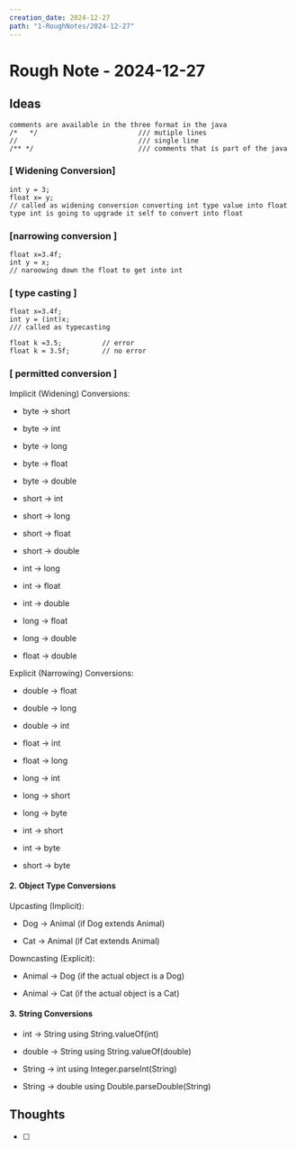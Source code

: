 ```yaml
---
creation_date: 2024-12-27
path: "1-RoughNotes/2024-12-27"
---
```

# Rough Note - 2024-12-27

## Ideas

```
comments are available in the three format in the java 
/*   */                         /// mutiple lines
//                              /// single line
/** */                          /// comments that is part of the java 
```

### [ Widening Conversion] 

``` 
int y = 3;
float x= y;
// called as widening conversion converting int type value into float type int is going to upgrade it self to convert into float
```
 
### [narrowing conversion ]

```
float x=3.4f;
int y = x;
// naroowing down the float to get into int 
```

### [ type casting ]

```
float x=3.4f;
int y = (int)x;
/// called as typecasting
```

```
float k =3.5;          // error 
float k = 3.5f;        // no error
```

### [ permitted conversion ]

Implicit (Widening) Conversions:

- byte → short

- byte → int

- byte → long

- byte → float

- byte → double

- short → int

- short → long

- short → float

- short → double

- int → long

- int → float

- int → double

- long → float

- long → double

- float → double

Explicit (Narrowing) Conversions:

- double → float

- double → long

- double → int

- float → int

- float → long

- long → int

- long → short

- long → byte

- int → short

- int → byte

- short → byte

#### 2. Object Type Conversions

Upcasting (Implicit):

- Dog → Animal (if Dog extends Animal)

- Cat → Animal (if Cat extends Animal)

Downcasting (Explicit):

- Animal → Dog (if the actual object is a Dog)

- Animal → Cat (if the actual object is a Cat)

#### 3. String Conversions

- int → String using String.valueOf(int)

- double → String using String.valueOf(double)

- String → int using Integer.parseInt(String)

- String → double using Double.parseDouble(String)
## Thoughts
- [ ] 